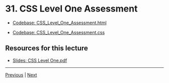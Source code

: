 # 31. CSS Level One Assessment

-   [Codebase: CSS_Level_One_Assessment.html](../../codebase/python-django/CSS_Level_One/CSS_Level_One_Assessment.html)

-   [Codebase: CSS_Level_One_Assessment.css](../../codebase/python-django/CSS_Level_One/CSS_Level_One_Assessment.css)

##  Resources for this lecture


-   [Slides: CSS Level One.pdf](https://python-ds.s3.us-west-1.amazonaws.com/Python-and-Django-Full-Stack-Web-Developer-Bootcamp/Resources/CSS+Level+One.pdf)


---

[Previous](./30_CSS-Level-One-Part-Five.md) | [Next](./32_CSS-Level-One-Assessment-Solutions.md)